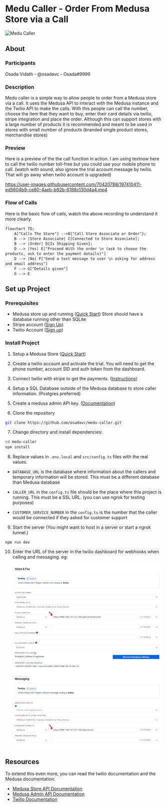 # Medu Caller - Order From Medusa Store via a Call

![Medu Caller](assets/banner.png)

## About

### Participants

Osada Vidath - @osadavc - Osada#9999

### Description

Medu caller is a simple way to allow people to order from a Medusa store via a call. It uses the Medusa API to interact with the Medusa instance and the Twilio API to make the calls. With this people can call the number, choose the item that they want to buy, enter their card details via twilio, stripe integration and place the order. Although this can support stores with a large number of products it is recommended and meant to be used in stores with small number of products (branded single product stores, merchandise stores)

### Preview

Here is a preview of the the call function in action. I am using textnow here to call the twilio number toll-free but you could use your mobile phone to call. (watch with sound, also ignore the trial account message by twilio. That will go away when twilio account is upgraded)

https://user-images.githubusercontent.com/70420788/197410411-ed5604b9-ce80-4aeb-b92b-6188c130d4a4.mp4

### Flow of Calls

Here is the basic flow of calls, watch the above recording to understand it more clearly.

```mermaid
flowchart TD;
    A["Calls The Store"] -->B{"Call Store Associate or Order"};
    B --> |Store Associate| C[Connected to Store Associate];
    B --> |Order| D{Is Shipping Given};
    D --> |Yes| E["Proceed With the order \n (ask to choose the products, ask to enter the payment details)"]
    D --> |No| F["Send a text message to user \n asking for address and email address"]
    F --> G["Details given"]
    G --> E

```

## Set up Project

### Prerequisites

- Medusa store up and running ([Quick Start](https://docs.medusajs.com/quickstart/quick-start)) Store should have a database running other than SQLite
- Stripe account ([Sign Up](https://stripe.com/))
- Twilio Account ([Sign up](https://www.twilio.com/try-twilio))

### Install Project

1. Setup a Medusa Store ([Quick Start](https://docs.medusajs.com/quickstart/quick-start))

2. Create a twilio account and activate the trial. You will need to get the phone number, account SID and auth token from the dashboard.

3. Connect twilio with stripe to get the payments. ([Instructions](https://www.twilio.com/docs/voice/tutorials/how-capture-your-first-payment-using-pay))

4. Setup a SQL Database outside of the Medusa database to store caller information. (Postgres preferred)

5. Create a medusa admin API key. ([Documentation](https://docs.medusajs.com/api/admin/))

6. Clone the repository

```bash
git clone https://github.com/osadavc/medu-caller.git
```

7. Change directory and install dependencies:

```bash
cd medu-caller
npm install
```

8. Replace values in `.env.local` and `src/config.ts` files with the real values.

- `DATABASE_URL` is the database where information about the callers and temporary information will be stored. This must be a different database than Medusa database

- `CALLER_URL` in the `config.ts` file should be the place where this project is running. This must be a SSL URL. (you can use ngrok for testing purposes)

- `CUSTOMER_SERVICE_NUMBER` in the `config.ts` is the number that the caller would be connected if they asked for customer support

9. Start the server (You might want to host in a server or start a ngrok tunnel.)

```base
npm run dev
```

10. Enter the URL of the server in the twilio dashboard for webhooks when calling and messaging.
    eg:

    ![Twilio Dashboard](/assets/twilio.png)

## Resources

To extend this even more, you can read the twilio documentation and the Medusa documentation.

- [Medusa Store API Documentation](https://docs.medusajs.com/api/store/)
- [Medusa Admin API Documentation](https://docs.medusajs.com/api/admin/)
- [Twilio Documentation](https://www.twilio.com/docs)
